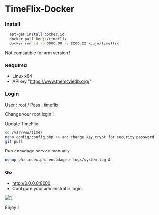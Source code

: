 # TimeFlix-Docker

### Install
```sh
  apt-get install docker.io
  docker pull kouja/timeflix
  docker run -d -p 8000:80 -p 2200:22 kouja/timeflix
```
Not compatible for arm version ! 

### Required
- Linux x64 
- APIKey "https://www.themoviedb.org/"

### Login

User : root / 
Pass : timeflix 

Change your root login ! 

Update TimeFlix

```sh
cd /var/www/time/
nano config/config.php >> and change key_crypt for security password
git pull 
```

Run encodage service manually

```sh
nohup php index.php encodage > logs/system.log &
```

### Go 

- http://0.0.0.0:8000  
- Configure your administrator login.

![2](https://cloud.githubusercontent.com/assets/533219/7962001/392e1a8c-0a0b-11e5-84ff-702be0e1702b.png)

Enjoy ! 

